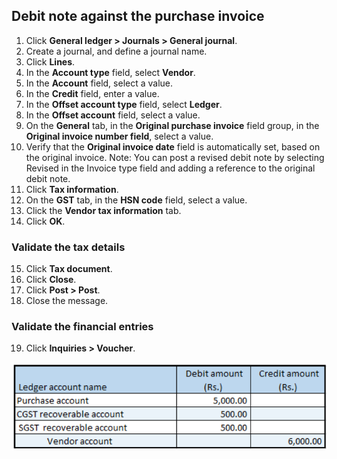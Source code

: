 ## Debit note against the purchase invoice

1. Click **General ledger > Journals > General journal**.
2. Create a journal, and define a journal name.
3. Click **Lines**.
4. In the **Account type** field, select **Vendor**.
5. In the **Account** field, select a value.
6. In the **Credit** field, enter a value.
7. In the **Offset account type** field, select **Ledger**.
8. In the **Offset account** field, select a value.
9. On the **General** tab, in the **Original purchase invoice** field group, in the **Original invoice number field**, select a value.
10. Verify that the **Original invoice date** field is automatically set, based on the original invoice.
Note: You can post a revised debit note by selecting Revised in the Invoice type field and adding a reference to the original debit note.
11. Click **Tax information**.
12. On the **GST** tab, in the **HSN code** field, select a value.
13. Click the **Vendor tax information** tab.
14. Click **OK**.

### Validate the tax details

15. Click **Tax document**.
16. Click **Close**.
17. Click **Post > Post**.
18. Close the message.

### Validate the financial entries
19. Click **Inquiries > Voucher**.

![](media/GST-Whitepaper/Annotation-2019-05-16-110919.png)



